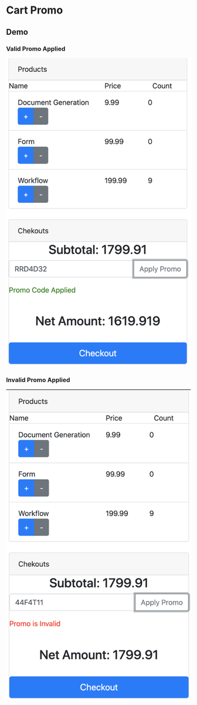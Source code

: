# Cart Promo

## Demo

### Valid Promo Applied

![valid_promo](promo_valid.png)

### Invalid Promo Applied

![invalid_promo](promo_invalid.png)